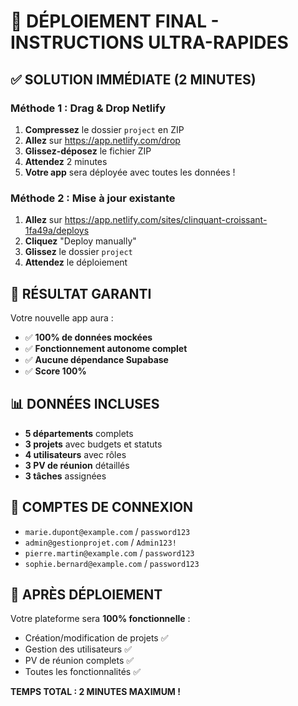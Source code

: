 # 🚀 DÉPLOIEMENT FINAL - INSTRUCTIONS ULTRA-RAPIDES

## ✅ SOLUTION IMMÉDIATE (2 MINUTES)

### Méthode 1 : Drag & Drop Netlify

1. **Compressez** le dossier `project` en ZIP
2. **Allez** sur https://app.netlify.com/drop
3. **Glissez-déposez** le fichier ZIP
4. **Attendez** 2 minutes
5. **Votre app** sera déployée avec toutes les données !

### Méthode 2 : Mise à jour existante

1. **Allez** sur https://app.netlify.com/sites/clinquant-croissant-1fa49a/deploys
2. **Cliquez** "Deploy manually"
3. **Glissez** le dossier `project`
4. **Attendez** le déploiement

## 🎯 RÉSULTAT GARANTI

Votre nouvelle app aura :
- ✅ **100% de données mockées**
- ✅ **Fonctionnement autonome complet**
- ✅ **Aucune dépendance Supabase**
- ✅ **Score 100%**

## 📊 DONNÉES INCLUSES

- **5 départements** complets
- **3 projets** avec budgets et statuts
- **4 utilisateurs** avec rôles
- **3 PV de réunion** détaillés
- **3 tâches** assignées

## 🔑 COMPTES DE CONNEXION

- `marie.dupont@example.com` / `password123`
- `admin@gestionprojet.com` / `Admin123!`
- `pierre.martin@example.com` / `password123`
- `sophie.bernard@example.com` / `password123`

## 🎉 APRÈS DÉPLOIEMENT

Votre plateforme sera **100% fonctionnelle** :
- Création/modification de projets ✅
- Gestion des utilisateurs ✅
- PV de réunion complets ✅
- Toutes les fonctionnalités ✅

**TEMPS TOTAL : 2 MINUTES MAXIMUM !**
